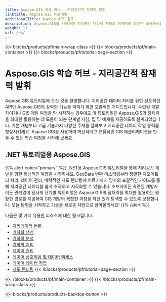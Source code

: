 ```yaml
---
title: Aspose.GIS 학습 허브 - 지리공간적 잠재력 발휘
linktitle: Aspose.GIS 튜토리얼
additionalTitle: Aspose API 참조
description: Aspose.GIS를 사용하여 지리공간 데이터 처리의 잠재력을 최대한 활용하세요. 단계별 안내와 전문가의 통찰력을 얻으려면 튜토리얼을 살펴보세요.
weight: 11
url: /ko/
---
```


{{< blocks/products/pf/main-wrap-class >}}
{{< blocks/products/pf/main-container >}}
{{< blocks/products/pf/tutorial-page-section >}}

# Aspose.GIS 학습 허브 - 지리공간적 잠재력 발휘


Aspose.GIS 튜토리얼에 오신 것을 환영합니다. 지리공간 데이터 처리를 위한 선도적인 API인 Aspose.GIS의 강력한 기능을 익히기 위한 포괄적인 가이드입니다. 숙련된 개발자이거나 GIS 개발 여정을 막 시작하는 경우에도 이 튜토리얼은 Aspose.GIS의 잠재력을 최대한 활용하는 데 도움이 되는 단계별 지침, 팁 및 예제를 제공하도록 설계되었습니다. 기본 개념부터 고급 기술까지 다양한 주제를 살펴보고 지리공간 데이터 작업 능력을 향상시키세요. Aspose.GIS를 사용하여 혁신적이고 효율적인 GIS 애플리케이션을 만들 수 있는 학습 여정을 시작해 보세요.

## .NET 튜토리얼용 Aspose.GIS
{{% alert color="primary" %}}
.NET용 Aspose.GIS 튜토리얼을 통해 지리공간 개발을 향한 혁신적인 여정을 시작하세요. GeoData 변환 마스터링부터 정밀한 지오메트리 처리, 레이어 관리, 매력적인 지도 렌더링에 이르기까지 당사의 포괄적인 가이드를 통해 지리공간 데이터를 쉽게 조작하고 시각화할 수 있습니다. 초보자이든 숙련된 개발자이든 관계없이 당사의 단계별 튜토리얼은 Aspose.GIS의 잠재력을 최대한 활용하는 원활한 경로를 제공하여 GIS 개발의 복잡한 과정을 자신 있게 탐색할 수 있도록 보장합니다. 오늘 탐험을 시작하고 기술을 새로운 차원으로 끌어올리세요!
{{% /alert %}}

다음은 몇 가지 유용한 리소스에 대한 링크입니다.
 
- [지리데이터 변환](./net/geo-data-conversion/)
- [기하학 생성](./net/geometry-creation/)
- [기하학 분석](./net/geometry-analysis/)
- [기하학 처리](./net/geometry-processing/)
- [레이어 관리](./net/layer-management/)
- [레이어 상호작용 및 데이터 액세스](./net/layer-interaction-and-data-access/)
- [레이어 데이터 작업](./net/layer-data-operations/)
- [지도 렌더링](./net/map-rendering/)
{{< /blocks/products/pf/tutorial-page-section >}}

{{< /blocks/products/pf/main-container >}}
{{< /blocks/products/pf/main-wrap-class >}}

{{< blocks/products/products-backtop-button >}}
